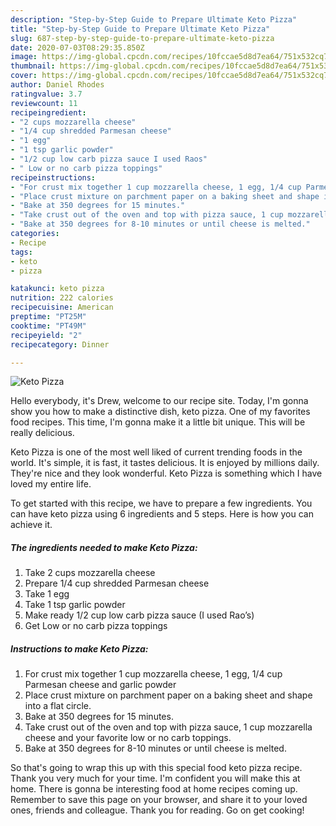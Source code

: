 ```yaml
---
description: "Step-by-Step Guide to Prepare Ultimate Keto Pizza"
title: "Step-by-Step Guide to Prepare Ultimate Keto Pizza"
slug: 687-step-by-step-guide-to-prepare-ultimate-keto-pizza
date: 2020-07-03T08:29:35.850Z
image: https://img-global.cpcdn.com/recipes/10fccae5d8d7ea64/751x532cq70/keto-pizza-recipe-main-photo.jpg
thumbnail: https://img-global.cpcdn.com/recipes/10fccae5d8d7ea64/751x532cq70/keto-pizza-recipe-main-photo.jpg
cover: https://img-global.cpcdn.com/recipes/10fccae5d8d7ea64/751x532cq70/keto-pizza-recipe-main-photo.jpg
author: Daniel Rhodes
ratingvalue: 3.7
reviewcount: 11
recipeingredient:
- "2 cups mozzarella cheese"
- "1/4 cup shredded Parmesan cheese"
- "1 egg"
- "1 tsp garlic powder"
- "1/2 cup low carb pizza sauce I used Raos"
- " Low or no carb pizza toppings"
recipeinstructions:
- "For crust mix together 1 cup mozzarella cheese, 1 egg, 1/4 cup Parmesan cheese and garlic powder"
- "Place crust mixture on parchment paper on a baking sheet and shape into a flat circle."
- "Bake at 350 degrees for 15 minutes."
- "Take crust out of the oven and top with pizza sauce, 1 cup mozzarella cheese and your favorite low or no carb toppings."
- "Bake at 350 degrees for 8-10 minutes or until cheese is melted."
categories:
- Recipe
tags:
- keto
- pizza

katakunci: keto pizza 
nutrition: 222 calories
recipecuisine: American
preptime: "PT25M"
cooktime: "PT49M"
recipeyield: "2"
recipecategory: Dinner

---
```



![Keto Pizza](https://img-global.cpcdn.com/recipes/10fccae5d8d7ea64/751x532cq70/keto-pizza-recipe-main-photo.jpg)

Hello everybody, it's Drew, welcome to our recipe site. Today, I'm gonna show you how to make a distinctive dish, keto pizza. One of my favorites food recipes. This time, I'm gonna make it a little bit unique. This will be really delicious.

Keto Pizza is one of the most well liked of current trending foods in the world. It's simple, it is fast, it tastes delicious. It is enjoyed by millions daily. They're nice and they look wonderful. Keto Pizza is something which I have loved my entire life.




To get started with this recipe, we have to prepare a few ingredients. You can have keto pizza using 6 ingredients and 5 steps. Here is how you can achieve it.

<!--inarticleads1-->

##### The ingredients needed to make Keto Pizza:

1. Take 2 cups mozzarella cheese
1. Prepare 1/4 cup shredded Parmesan cheese
1. Take 1 egg
1. Take 1 tsp garlic powder
1. Make ready 1/2 cup low carb pizza sauce (I used Rao’s)
1. Get  Low or no carb pizza toppings




<!--inarticleads2-->

##### Instructions to make Keto Pizza:

1. For crust mix together 1 cup mozzarella cheese, 1 egg, 1/4 cup Parmesan cheese and garlic powder
1. Place crust mixture on parchment paper on a baking sheet and shape into a flat circle.
1. Bake at 350 degrees for 15 minutes.
1. Take crust out of the oven and top with pizza sauce, 1 cup mozzarella cheese and your favorite low or no carb toppings.
1. Bake at 350 degrees for 8-10 minutes or until cheese is melted.




So that's going to wrap this up with this special food keto pizza recipe. Thank you very much for your time. I'm confident you will make this at home. There is gonna be interesting food at home recipes coming up. Remember to save this page on your browser, and share it to your loved ones, friends and colleague. Thank you for reading. Go on get cooking!

